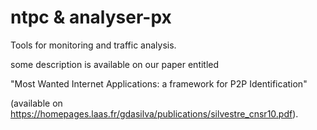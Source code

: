 ntpc & analyser-px
====

Tools for monitoring and traffic analysis.

some description is available on our paper entitled 

"Most Wanted Internet Applications: a framework for P2P Identification"

(available on https://homepages.laas.fr/gdasilva/publications/silvestre_cnsr10.pdf).

